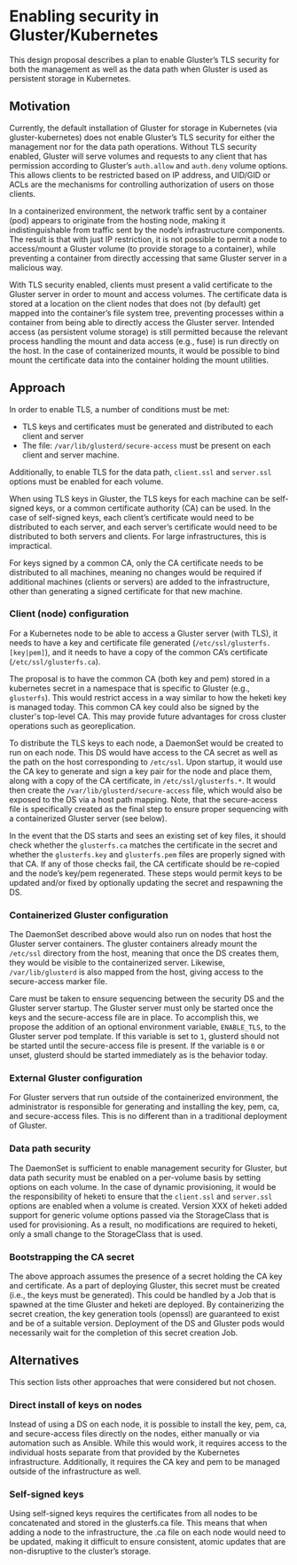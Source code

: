 # Enabling security in Gluster/Kubernetes
This design proposal describes a plan to enable Gluster’s TLS security for both
the management as well as the data path when Gluster is used as persistent
storage in Kubernetes.

## Motivation
Currently, the default installation of Gluster for storage in Kubernetes (via
gluster-kubernetes) does not enable Gluster’s TLS security for either the
management nor for the data path operations. Without TLS security enabled,
Gluster will serve volumes and requests to any client that has permission
according to Gluster’s `auth.allow` and `auth.deny` volume options. This allows
clients to be restricted based on IP address, and UID/GID or ACLs are the
mechanisms for controlling authorization of users on those clients.

In a containerized environment, the network traffic sent by a container (pod)
appears to originate from the hosting node, making it indistinguishable from
traffic sent by the node’s infrastructure components. The result is that with
just IP restriction, it is not possible to permit a node to access/mount a
Gluster volume (to provide storage to a container), while preventing a
container from directly accessing that same Gluster server in a malicious way.

With TLS security enabled, clients must present a valid certificate to the
Gluster server in order to mount and access volumes. The certificate data is
stored at a location on the client nodes that does not (by default) get mapped
into the container’s file system tree, preventing processes within a container
from being able to directly access the Gluster server. Intended access (as
persistent volume storage) is still permitted because the relevant process
handling the mount and data access (e.g., fuse) is run directly on the host. In
the case of containerized mounts, it would be possible to bind mount the
certificate data into the container holding the mount utilities.

## Approach
In order to enable TLS, a number of conditions must be met:
* TLS keys and certificates must be generated and distributed to each client
  and server
* The file: `/var/lib/glusterd/secure-access` must be present on each client
  and server machine.

Additionally, to enable TLS for the data path, `client.ssl` and `server.ssl`
options must be enabled for each volume.

When using TLS keys in Gluster, the TLS keys for each machine can be
self-signed keys, or a common certificate authority (CA) can be used. In the
case of self-signed keys, each client’s certificate would need to be
distributed to each server, and each server’s certificate would need to be
distributed to both servers and clients. For large infrastructures, this is
impractical.

For keys signed by a common CA, only the CA certificate needs to be distributed
to all machines, meaning no changes would be required if additional machines
(clients or servers) are added to the infrastructure, other than generating a
signed certificate for that new machine.

### Client (node) configuration
For a Kubernetes node to be able to access a Gluster server (with TLS), it
needs to have a key and certificate file generated
(`/etc/ssl/glusterfs.[key|pem]`), and it needs to have a copy of the common
CA’s certificate (`/etc/ssl/glusterfs.ca`).

The proposal is to have the common CA (both key and pem) stored in a kubernetes
secret in a namespace that is specific to Gluster (e.g., `glusterfs`). This
would restrict access in a way similar to how the heketi key is managed today.
This common CA key could also be signed by the cluster's top-level CA. This may
provide future advantages for cross cluster operations such as georeplication.

To distribute the TLS keys to each node, a DaemonSet would be created to run on
each node. This DS would have access to the CA secret as well as the path on
the host corresponding to `/etc/ssl`. Upon startup, it would use the CA key to
generate and sign a key pair for the node and place them, along with a copy of
the CA certificate, in `/etc/ssl/glusterfs.*`. It would then create the
`/var/lib/glusterd/secure-access` file, which would also be exposed to the DS
via a host path mapping. Note, that the secure-access file is specifically
created as the final step to ensure proper sequencing with a containerized
Gluster server (see below).

In the event that the DS starts and sees an existing set of key files, it
should check whether the `glusterfs.ca` matches the certificate in the secret
and whether the `glusterfs.key` and `glusterfs.pem` files are properly signed
with that CA. If any of those checks fail, the CA certificate should be
re-copied and the node’s key/pem regenerated. These steps would permit keys to
be updated and/or fixed by optionally updating the secret and respawning the
DS.

### Containerized Gluster configuration
The DaemonSet described above would also run on nodes that host the Gluster
server containers. The gluster containers already mount the `/etc/ssl`
directory from the host, meaning that once the DS creates them, they would be
visible to the containerized server. Likewise, `/var/lib/glusterd` is also
mapped from the host, giving access to the secure-access marker file.

Care must be taken to ensure sequencing between the security DS and the Gluster
server startup. The Gluster server must only be started once the keys and the
secure-access file are in place. To accomplish this, we propose the addition of
an optional environment variable, `ENABLE_TLS`, to the Gluster server pod
template. If this variable is set to `1`, glusterd should not be started until
the secure-access file is present. If the variable is `0` or unset, glusterd
should be started immediately as is the behavior today.

### External Gluster configuration
For Gluster servers that run outside of the containerized environment, the
administrator is responsible for generating and installing the key,
pem, ca, and secure-access files. This is no different than in a traditional
deployment of Gluster.

### Data path security
The DaemonSet is sufficient to enable management security for Gluster, but data
path security must be enabled on a per-volume basis by setting options on each
volume. In the case of dynamic provisioning, it would be the responsibility of
heketi to ensure that the `client.ssl` and `server.ssl` options are enabled
when a volume is created. Version XXX of heketi added support for generic
volume options passed via the StorageClass that is used for provisioning. As a
result, no modifications are required to heketi, only a small change to the
StorageClass that is used.

### Bootstrapping the CA secret
The above approach assumes the presence of a secret holding the CA key and
certificate. As a part of deploying Gluster, this secret must be created (i.e.,
the keys must be generated). This could be handled by a Job that is spawned at
the time Gluster and heketi are deployed. By containerizing the secret
creation, the key generation tools (openssl) are guaranteed to exist and be of
a suitable version. Deployment of the DS and Gluster pods would necessarily
wait for the completion of this secret creation Job.

## Alternatives
This section lists other approaches that were considered but not chosen.

### Direct install of keys on nodes
Instead of using a DS on each node, it is possible to install the key, pem, ca,
and secure-access files directly on the nodes, either manually or via
automation such as Ansible. While this would work, it requires access to the
individual hosts separate from that provided by the Kubernetes infrastructure.
Additionally, it requires the CA key and pem to be managed outside of the
infrastructure as well.

### Self-signed keys
Using self-signed keys requires the certificates from all nodes to be
concatenated and stored in the glusterfs.ca file. This means that when adding a
node to the infrastructure, the .ca file on each node would need to be updated,
making it difficult to ensure consistent, atomic updates that are
non-disruptive to the cluster’s storage.
